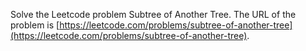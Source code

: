 Solve the Leetcode problem Subtree of Another Tree.
The URL of the problem is [https://leetcode.com/problems/subtree-of-another-tree](https://leetcode.com/problems/subtree-of-another-tree).
